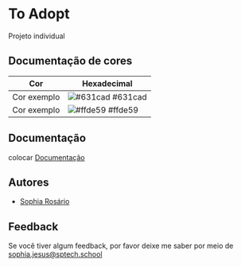 # To Adopt

Projeto individual

## Documentação de cores
| Cor               | Hexadecimal                                                |
| ----------------- | ---------------------------------------------------------------- |
| Cor exemplo       | ![#631cad](https://via.placeholder.com/10/0B1927?text=+) #631cad |
| Cor exemplo       | ![#ffde59](https://via.placeholder.com/10/FFFFFF?text=+) #ffde59 |

## Documentação
colocar
[Documentação](/documentacao/toadopt.docx)

## Autores
- [Sophia Rosário](https://github.com/sophiaRosario)

## Feedback

Se você tiver algum feedback, por favor deixe me saber por meio de sophia.jesus@sptech.school
